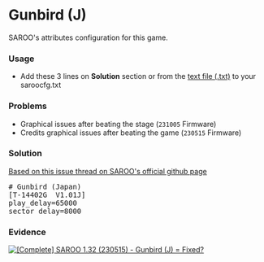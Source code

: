# Gunbird (J)

SAROO's attributes configuration for this game.

### Usage

- Add these 3 lines on **Solution** section or from the [text file (.txt)](./config.txt) to your saroocfg.txt

### Problems

- Graphical issues after beating the stage (`231005` Firmware)
- Credits graphical issues after beating the game (`230515` Firmware)

### Solution

[Based on this issue thread on SAROO's official github page](https://github.com/tpunix/SAROO/issues/56#issuecomment-2027796108)

<pre># Gunbird (Japan)
[T-14402G  V1.01J]
play_delay=65000
sector_delay=8000</pre>

### Evidence

[![[Complete] SAROO 1.32 (230515) - Gunbird (J) = Fixed?](https://img.youtube.com/vi/mIexnE5nEAw/0.jpg)](https://youtu.be/mIexnE5nEAw)
